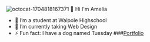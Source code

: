 
![octocat-1704818167371](https://github.com/dursoa/dursoa/assets/155670670/0e8a65f9-d405-4656-9154-5473c1ed65fa)
👋 Hi I'm Amelia
- 🔭 I’m a student at Walpole Highschool
- 🌱 I’m currently taking Web Design
- ⚡ Fun fact: I have a dog named Tuesday
###[Portfolio](https://dursoa.github.io/portfolio)
